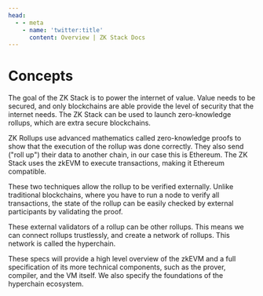 ```yaml
---
head:
  - - meta
    - name: 'twitter:title'
      content: Overview | ZK Stack Docs
---
```


# Concepts

The goal of the ZK Stack is to power the internet of value. Value needs to be secured, and only blockchains are able
provide the level of security that the internet needs. The ZK Stack can be used to launch zero-knowledge rollups, which
are extra secure blockchains.

ZK Rollups use advanced mathematics called zero-knowledge proofs to show that the execution of the rollup was done
correctly. They also send ("roll up") their data to another chain, in our case this is Ethereum. The ZK Stack uses the
zkEVM to execute transactions, making it Ethereum compatible.

These two techniques allow the rollup to be verified externally. Unlike traditional blockchains, where you have to run a
node to verify all transactions, the state of the rollup can be easily checked by external participants by validating
the proof.

These external validators of a rollup can be other rollups. This means we can connect rollups trustlessly, and create a
network of rollups. This network is called the hyperchain.

These specs will provide a high level overview of the zkEVM and a full specification of its more technical components,
such as the prover, compiler, and the VM itself. We also specify the foundations of the hyperchain ecosystem.
